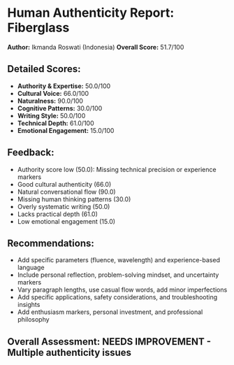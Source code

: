 
# Human Authenticity Report: Fiberglass
**Author:** Ikmanda Roswati (Indonesia)
**Overall Score:** 51.7/100

## Detailed Scores:
- **Authority & Expertise:** 50.0/100
- **Cultural Voice:** 66.0/100  
- **Naturalness:** 90.0/100
- **Cognitive Patterns:** 30.0/100
- **Writing Style:** 50.0/100
- **Technical Depth:** 61.0/100
- **Emotional Engagement:** 15.0/100

## Feedback:
- Authority score low (50.0): Missing technical precision or experience markers
- Good cultural authenticity (66.0)
- Natural conversational flow (90.0)
- Missing human thinking patterns (30.0)
- Overly systematic writing (50.0)
- Lacks practical depth (61.0)
- Low emotional engagement (15.0)

## Recommendations:
- Add specific parameters (fluence, wavelength) and experience-based language
- Include personal reflection, problem-solving mindset, and uncertainty markers
- Vary paragraph lengths, use casual flow words, add minor imperfections
- Add specific applications, safety considerations, and troubleshooting insights
- Add enthusiasm markers, personal investment, and professional philosophy

## Overall Assessment: NEEDS IMPROVEMENT - Multiple authenticity issues
